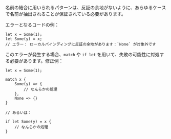 <!--
Patterns used to bind names must be irrefutable, that is, they must guarantee
that a name will be extracted in all cases.
-->
名前の結合に用いられるパターンは、反証の余地がないように、あらゆるケースで名前が抽出されることが保証されている必要があります。

<!-- Erroneous code example: -->
エラーとなるコードの例：

<!--
```compile_fail,E0005
let x = Some(1);
let Some(y) = x;
// error: refutable pattern in local binding: `None` not covered
```
-->
```compile_fail,E0005
let x = Some(1);
let Some(y) = x;
// エラー： ローカルバインディングに反証の余地があります：`None` が対象外です
```

<!--
If you encounter this error you probably need to use a `match` or `if let` to
deal with the possibility of failure. Example:
-->
このエラーが発生する場合、`match` や `if let` を用いて、失敗の可能性に対処する必要があります。修正例：

<!--
```
let x = Some(1);

match x {
    Some(y) => {
        // do something
    },
    None => {}
}

// or:

if let Some(y) = x {
    // do something
}
```
-->
```
let x = Some(1);

match x {
    Some(y) => {
        // なんらかの処理
    },
    None => {}
}

// あるいは：

if let Some(y) = x {
    // なんらかの処理
}
```
